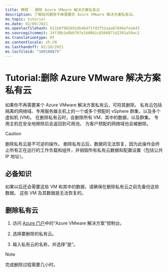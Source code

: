 ```yaml
---
title: 教程 - 删除 Azure VMware 解决方案私有云
description: 了解如何删除不再需要的 Azure VMware 解决方案私有云。
ms.topic: tutorial
ms.date: 02/09/2021
ms.openlocfilehash: b11b8f902691db4bd71fd3f52aaa67d46efea643
ms.sourcegitcommit: 24f30b1e8bb797e1609b1c8300871d2391a59ac2
ms.translationtype: HT
ms.contentlocale: zh-CN
ms.lasthandoff: 02/10/2021
ms.locfileid: "100100875"
---
```

# <a name="tutorial-delete-an-azure-vmware-solution-private-cloud"></a>Tutorial:删除 Azure VMware 解决方案私有云

如果你不再需要某个 Azure VMware 解决方案私有云，可将其删除。 私有云包括隔离的网络域、专用服务器主机上的一个或多个预配的 vSphere 群集，以及多个虚拟机 (VM)。 在删除私有云时，会删除所有 VM、其中的数据，以及群集。 专用主机在安全地擦除后会返回到可用池。 为客户预配的网络域也会被删除。  

> [!CAUTION]
> 删除私有云是不可逆的操作。 删除私有云后，数据将无法恢复，因为此操作会终止所有正在运行的工作负载和组件，并销毁所有私有云数据和配置设置（包括公共 IP 地址）。

## <a name="prerequisites"></a>必备知识

如果以后还会需要这些 VM 和其中的数据，请确保在删除私有云之前先备份这些数据。  这些 VM 及其数据是无法恢复的。


## <a name="delete-the-private-cloud"></a>删除私有云

1. 访问 [Azure 门户](https://portal.azure.com)中的“Azure VMware 解决方案”控制台。

2. 选择要删除的私有云。
 
3. 输入私有云的名称，并选择“是”。 

>[!NOTE]
>完成删除过程需要几小时。  
